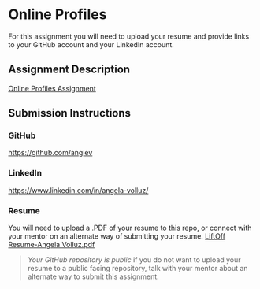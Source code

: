 # Online Profiles
For this assignment you will need to upload your resume and provide links to your GitHub account and your LinkedIn account.

## Assignment Description
[Online Profiles Assignment](https://education.launchcode.org/liftoff/modules/assignments/online-profiles)

## Submission Instructions
 
### GitHub
https://github.com/angiev
 
### LinkedIn
https://www.linkedin.com/in/angela-volluz/

### Resume
You will need to upload a .PDF of your resume to this repo, or connect with your mentor on an alternate way of submitting your resume.
[LiftOff Resume-Angela Volluz.pdf](https://github.com/AngieV/liftoff-assignments/files/6985889/LiftOff.Resume-Angela.Volluz.pdf)


> *Your GitHub repository is public* if you do not want to upload your resume to a public facing repository, talk with your mentor about an alternate way to submit this assignment.
